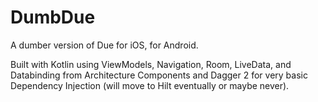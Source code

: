 # DumbDue
A dumber version of Due for iOS, for Android.

Built with Kotlin using ViewModels, Navigation, Room, LiveData, and Databinding from Architecture Components and Dagger 2 for very basic Dependency Injection (will move to Hilt eventually or maybe never).
